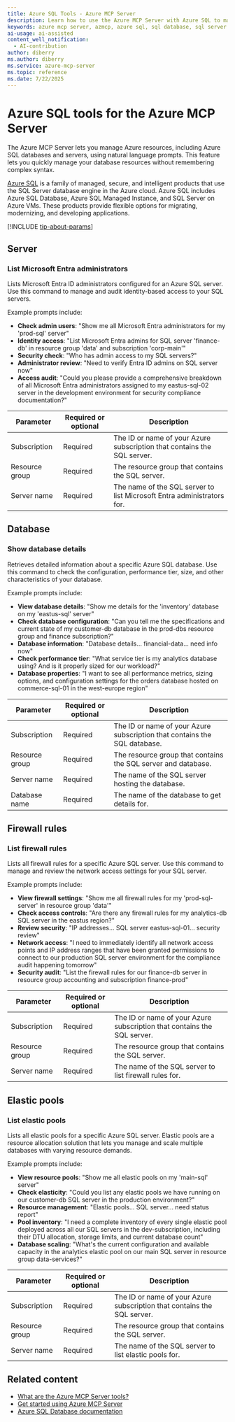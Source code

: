 ```yaml
---
title: Azure SQL Tools - Azure MCP Server
description: Learn how to use the Azure MCP Server with Azure SQL to manage your databases, servers, and other SQL resources.
keywords: azure mcp server, azmcp, azure sql, sql database, sql server
ai-usage: ai-assisted
content_well_notification: 
  - AI-contribution
author: diberry
ms.author: diberry
ms.service: azure-mcp-server
ms.topic: reference
ms.date: 7/22/2025
---
```


# Azure SQL tools for the Azure MCP Server

The Azure MCP Server lets you manage Azure resources, including Azure SQL databases and servers, using natural language prompts. This feature lets you quickly manage your database resources without remembering complex syntax.

[Azure SQL](/azure/azure-sql/) is a family of managed, secure, and intelligent products that use the SQL Server database engine in the Azure cloud. Azure SQL includes Azure SQL Database, Azure SQL Managed Instance, and SQL Server on Azure VMs. These products provide flexible options for migrating, modernizing, and developing applications.

[!INCLUDE [tip-about-params](../includes/tools/parameter-consideration.md)]

## Server


### List Microsoft Entra administrators

<!-- 
azmcp sql server entra-admin list --subscription
-->

Lists Microsoft Entra ID administrators configured for an Azure SQL server. Use this command to manage and audit identity-based access to your SQL servers.

Example prompts include:

- **Check admin users**: "Show me all Microsoft Entra administrators for my 'prod-sql' server"
- **Identity access**: "List Microsoft Entra admins for SQL server 'finance-db' in resource group 'data' and subscription 'corp-main'"
- **Security check**: "Who has admin access to my SQL servers?"
- **Administrator review**: "Need to verify Entra ID admins on SQL server now"
- **Access audit**: "Could you please provide a comprehensive breakdown of all Microsoft Entra administrators assigned to my eastus-sql-02 server in the development environment for security compliance documentation?"


| Parameter | Required or optional | Description |
|-----------|-------------|-------------|
| Subscription | Required | The ID or name of your Azure subscription that contains the SQL server. |
| Resource group | Required | The resource group that contains the SQL server. |
| Server name | Required | The name of the SQL server to list Microsoft Entra administrators for. |

## Database 

### Show database details

<!-- 
azmcp sql db show --subscription
-->

Retrieves detailed information about a specific Azure SQL database. Use this command to check the configuration, performance tier, size, and other characteristics of your database.

Example prompts include:

- **View database details**: "Show me details for the 'inventory' database on my 'eastus-sql' server"
- **Check database configuration**: "Can you tell me the specifications and current state of my customer-db database in the prod-dbs resource group and finance subscription?"
- **Database information**: "Database details... financial-data... need info now"
- **Check performance tier**: "What service tier is my analytics database using? And is it properly sized for our workload?"
- **Database properties**: "I want to see all performance metrics, sizing options, and configuration settings for the orders database hosted on commerce-sql-01 in the west-europe region"

| Parameter | Required or optional | Description |
|-----------|-------------|-------------|
| Subscription | Required | The ID or name of your Azure subscription that contains the SQL database. |
| Resource group | Required | The resource group that contains the SQL server and database. |
| Server name | Required | The name of the SQL server hosting the database. |
| Database name | Required | The name of the database to get details for. |


## Firewall rules

### List firewall rules

<!-- 
azmcp sql firewall-rule list --subscription
-->

Lists all firewall rules for a specific Azure SQL server. Use this command to manage and review the network access settings for your SQL server.

Example prompts include:

- **View firewall settings**: "Show me all firewall rules for my 'prod-sql-server' in resource group 'data'"
- **Check access controls**: "Are there any firewall rules for my analytics-db SQL server in the eastus region?"
- **Review security**: "IP addresses... SQL server eastus-sql-01... security review"
- **Network access**: "I need to immediately identify all network access points and IP address ranges that have been granted permissions to connect to our production SQL server environment for the compliance audit happening tomorrow"
- **Security audit**: "List the firewall rules for our finance-db server in resource group accounting and subscription finance-prod"

| Parameter | Required or optional | Description |
|-----------|-------------|-------------|
| Subscription | Required | The ID or name of your Azure subscription that contains the SQL server. |
| Resource group | Required | The resource group that contains the SQL server. |
| Server name | Required | The name of the SQL server to list firewall rules for. |

## Elastic pools

### List elastic pools

<!-- 
azmcp sql elastic-pool list --subscription
-->

Lists all elastic pools for a specific Azure SQL server. Elastic pools are a resource allocation solution that lets you manage and scale multiple databases with varying resource demands.

Example prompts include:

- **View resource pools**: "Show me all elastic pools on my 'main-sql' server"
- **Check elasticity**: "Could you list any elastic pools we have running on our customer-db SQL server in the production environment?"
- **Resource management**: "Elastic pools... SQL server... need status report"
- **Pool inventory**: "I need a complete inventory of every single elastic pool deployed across all our SQL servers in the dev-subscription, including their DTU allocation, storage limits, and current database count"
- **Database scaling**: "What's the current configuration and available capacity in the analytics elastic pool on our main SQL server in resource group data-services?"

| Parameter | Required or optional | Description |
|-----------|-------------|-------------|
| Subscription | Required | The ID or name of your Azure subscription that contains the SQL server. |
| Resource group | Required | The resource group that contains the SQL server. |
| Server name | Required | The name of the SQL server to list elastic pools for. |

## Related content

- [What are the Azure MCP Server tools?](index.md)
- [Get started using Azure MCP Server](../get-started.md)
- [Azure SQL Database documentation](/azure/azure-sql/database/)

